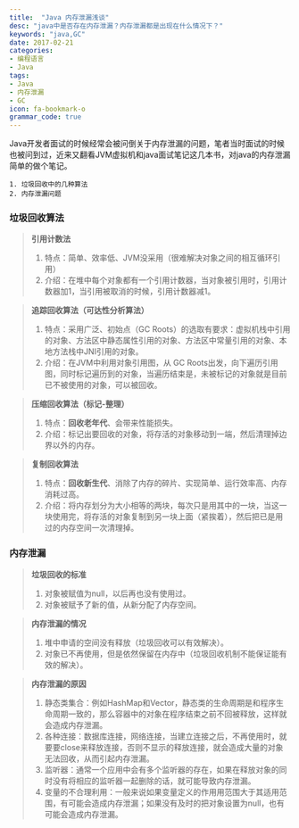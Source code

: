 ```yaml
---
title:  "Java 内存泄漏浅谈"
desc: "java中是否存在内存泄漏？内存泄漏都是出现在什么情况下？"
keywords: "java,GC"
date: 2017-02-21
categories: 
- 编程语言
- Java
tags: 
- Java
- 内存泄漏
- GC
icon: fa-bookmark-o
grammar_code: true
---
```


Java开发者面试的时候经常会被问倒关于内存泄漏的问题，笔者当时面试的时候也被问到过，近来又翻看JVM虚拟机和java面试笔记这几本书，对java的内存泄漏简单的做个笔记。

<!--more-->

```
1. 垃圾回收中的几种算法
2. 内存泄漏问题
```

### 垃圾回收算法
> **引用计数法**
> 1. 特点：简单、效率低、JVM没采用（很难解决对象之间的相互循环引用）
> 2. 介绍：在堆中每个对象都有一个引用计数器，当对象被引用时，引用计数器加1，当引用被取消的时候，引用计数器减1。

> **追踪回收算法（可达性分析算法）**
> 1. 特点：采用广泛、初始点（GC Roots）的选取有要求：虚拟机栈中引用的对象、方法区中静态属性引用的对象、方法区中常量引用的对象、本地方法栈中JNI引用的对象。
> 2. 介绍：在JVM中利用对象引用图，从 GC Roots出发，向下遍历引用图，同时标记遍历到的对象，当遍历结束是，未被标记的对象就是目前已不被使用的对象，可以被回收。

> **压缩回收算法（标记-整理）**
> 1. 特点：**回收老年代**、会带来性能损失。
> 2. 介绍：标记出要回收的对象，将存活的对象移动到一端，然后清理掉边界以外的内存。

> **复制回收算法**
> 1. 特点：**回收新生代**、消除了内存的碎片、实现简单、运行效率高、内存消耗过高。
> 2. 介绍：将内存划分为大小相等的两块，每次只是用其中的一块，当这一块使用完，将存活的对象复制到另一块上面（紧挨着），然后把已是用过的内存空间一次清理掉。


### 内存泄漏
> **垃圾回收的标准**
> 1. 对象被赋值为null，以后再也没有使用过。
>  2. 对象被赋予了新的值，从新分配了内存空间。

> **内存泄漏的情况**
> 1. 堆中申请的空间没有释放（垃圾回收可以有效解决）。
> 2. 对象已不再使用，但是依然保留在内存中（垃圾回收机制不能保证能有效的解决）。

> **内存泄漏的原因**
> 1. 静态类集合：例如HashMap和Vector，静态类的生命周期是和程序生命周期一致的，那么容器中的对象在程序结束之前不回被释放，这样就会造成内存泄漏。
> 2. 各种连接：数据库连接，网络连接，当建立连接之后，不再使用时，就要要close来释放连接，否则不显示的释放连接，就会造成大量的对象无法回收，从而引起内存泄漏。
> 3. 监听器：通常一个应用中会有多个监听器的存在，如果在释放对象的同时没有将相应的监听器一起删除的话，就可能导致内存泄漏。
> 4. 变量的不合理利用：一般来说如果变量定义的作用用范围大于其适用范围，有可能会造成内存泄漏；如果没有及时的把对象设置为null，也有可能会造成内存泄漏。
